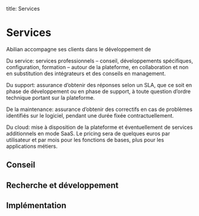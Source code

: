title: Services

# Services

Abilian accompagne ses clients dans le développement de

Du service: services professionnels – conseil, développements spécifiques, configuration, formation – autour de la plateforme, en collaboration et non en substitution des intégrateurs et des conseils en management.

Du support: assurance d’obtenir des réponses selon un SLA, que ce soit en phase de développement ou en phase de support, à toute question d’ordre technique portant sur la plateforme.

De la maintenance: assurance d’obtenir des correctifs en cas de problèmes identifiés sur le logiciel, pendant une durée fixée contractuellement.

Du cloud: mise à disposition de la plateforme et éventuellement de services additionnels en mode SaaS. Le pricing sera de quelques euros par utilisateur et par mois pour les fonctions de bases, plus pour les applications métiers.

## Conseil

## Recherche et développement

## Implémentation
